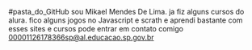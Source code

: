 #pasta_do_GitHub
sou Mikael Mendes De Lima.
ja fiz alguns cursos do alura.
fico alguns jogos no Javascript e scrath e aprendi bastante com esses sites e cursos
pode entrar em contato comigo
00001126178366sp@al.educacao.sp.gov.br

